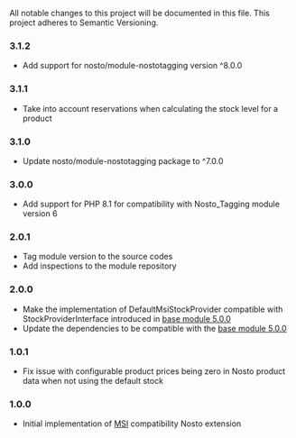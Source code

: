 All notable changes to this project will be documented in this file. This project adheres to Semantic Versioning.

### 3.1.2
* Add support for nosto/module-nostotagging version ^8.0.0

### 3.1.1
* Take into account reservations when calculating the stock level for a product

### 3.1.0
* Update nosto/module-nostotagging package to ^7.0.0

### 3.0.0
* Add support for PHP 8.1 for compatibility with Nosto_Tagging module version 6

### 2.0.1
* Tag module version to the source codes
* Add inspections to the module repository

### 2.0.0
* Make the implementation of DefaultMsiStockProvider compatible with StockProviderInterface introduced in [base module 5.0.0](https://github.com/Nosto/nosto-magento2/releases/tag/5.0.0) 
* Update the dependencies to be compatible with the [base module 5.0.0](https://github.com/Nosto/nosto-magento2/releases/tag/5.0.0)

### 1.0.1
* Fix issue with configurable product prices being zero in Nosto product data when not using the default stock

### 1.0.0
* Initial implementation of [MSI](https://devdocs.magento.com/guides/v2.3/inventory/) compatibility Nosto extension
